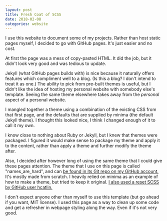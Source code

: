 ```yaml
---
layout: post
title: Fresh Coat of SCSS
date: 2018-02-08
categories: website
---
```


I use this website to document some of my projects. Rather than host static
pages myself, I decided to go with GitHub pages. It's just easier and no cost.

At first the page was a mess of copy-pasted HTML. It did the job, but it didn't
look very good and was tedious to update.

Jekyll (what GitHub pages builds with)
is nice because it naturally offers features which compliment well to a blog.
(Is this a blog? I don't intend to treat it as one.)
The ability to pick from pre-built themes is useful, but I didn't like the
idea of hosting my personal website with somebody else's template. Seeing the
same theme elsewhere takes away from the _personal_ aspect of a personal website.

I mangled together a theme using a combination of the existing CSS from
that first page, and the defaults that are supplied by minima (the default
Jekyll theme). I thought this looked nice, I think I changed enough of it to
call it my own.

I know close to nothing about Ruby or Jekyll, but I knew that themes were
packaged. I figured it would make sense to package my theme and apply it to
the content, rather than apply a theme and further modify the theme after.

Also, I decided after however long of using the same theme that I could give
these pages attention. The theme that I use on this page is called
"names_are_hard", and can [be found in its Git repo on my GitHub account.](https://github.com/Chris-Johnston/names_are_hard) It's mostly
made from scratch. I heavily relied on minima as an example of how to make a
theme, but tried to keep it original.
[I also used a reset SCSS by GitHub user hcatlin.](https://gist.github.com/hcatlin/1027867#file-reset-scss)

I don't expect anyone other than myself to use this template (but go ahead if
you want, MIT license).
I used this page as a way to clean up some code and get a refresher in webpage
styling along the way. Even if it's not very good.
